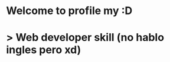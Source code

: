 <h1>Welcome to profile my :D<h1>
> Web developer skill (no hablo ingles pero xd)
<!---
theYassonDC/theYassonDC is a ✨ special ✨ repository because its `README.md` (this file) appears on your GitHub profile.
You can click the Preview link to take a look at your changes.
--->
